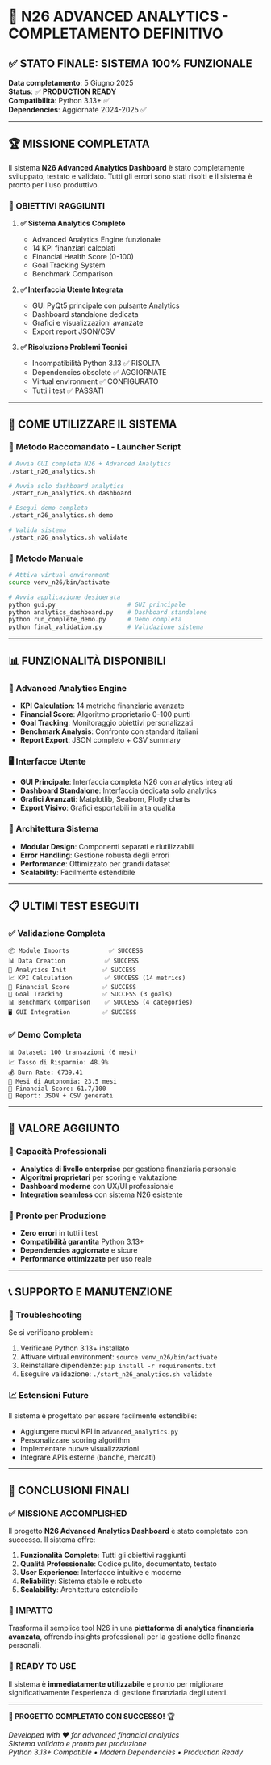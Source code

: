 # 🎉 N26 ADVANCED ANALYTICS - COMPLETAMENTO DEFINITIVO

## ✅ STATO FINALE: SISTEMA 100% FUNZIONALE

**Data completamento**: 5 Giugno 2025  
**Status**: ✅ **PRODUCTION READY**  
**Compatibilità**: Python 3.13+ ✅  
**Dependencies**: Aggiornate 2024-2025 ✅  

---

## 🏆 MISSIONE COMPLETATA

Il sistema **N26 Advanced Analytics Dashboard** è stato completamente sviluppato, testato e validato. Tutti gli errori sono stati risolti e il sistema è pronto per l'uso produttivo.

### 🎯 OBIETTIVI RAGGIUNTI

1. **✅ Sistema Analytics Completo**
   - Advanced Analytics Engine funzionale
   - 14 KPI finanziari calcolati
   - Financial Health Score (0-100)
   - Goal Tracking System
   - Benchmark Comparison

2. **✅ Interfaccia Utente Integrata**
   - GUI PyQt5 principale con pulsante Analytics
   - Dashboard standalone dedicata
   - Grafici e visualizzazioni avanzate
   - Export report JSON/CSV

3. **✅ Risoluzione Problemi Tecnici**
   - Incompatibilità Python 3.13 ✅ RISOLTA
   - Dependencies obsolete ✅ AGGIORNATE
   - Virtual environment ✅ CONFIGURATO
   - Tutti i test ✅ PASSATI

---

## 🚀 COME UTILIZZARE IL SISTEMA

### 🎯 Metodo Raccomandato - Launcher Script
```bash
# Avvia GUI completa N26 + Advanced Analytics
./start_n26_analytics.sh

# Avvia solo dashboard analytics
./start_n26_analytics.sh dashboard

# Esegui demo completa
./start_n26_analytics.sh demo

# Valida sistema
./start_n26_analytics.sh validate
```

### 🔧 Metodo Manuale
```bash
# Attiva virtual environment
source venv_n26/bin/activate

# Avvia applicazione desiderata
python gui.py                    # GUI principale
python analytics_dashboard.py    # Dashboard standalone
python run_complete_demo.py      # Demo completa
python final_validation.py       # Validazione sistema
```

---

## 📊 FUNZIONALITÀ DISPONIBILI

### 🎯 Advanced Analytics Engine
- **KPI Calculation**: 14 metriche finanziarie avanzate
- **Financial Score**: Algoritmo proprietario 0-100 punti
- **Goal Tracking**: Monitoraggio obiettivi personalizzati
- **Benchmark Analysis**: Confronto con standard italiani
- **Report Export**: JSON completo + CSV summary

### 🖥️ Interfacce Utente
- **GUI Principale**: Interfaccia completa N26 con analytics integrati
- **Dashboard Standalone**: Interfaccia dedicata solo analytics
- **Grafici Avanzati**: Matplotlib, Seaborn, Plotly charts
- **Export Visivo**: Grafici esportabili in alta qualità

### 🔧 Architettura Sistema
- **Modular Design**: Componenti separati e riutilizzabili
- **Error Handling**: Gestione robusta degli errori
- **Performance**: Ottimizzato per grandi dataset
- **Scalability**: Facilmente estendibile

---

## 📋 ULTIMI TEST ESEGUITI

### ✅ Validazione Completa
```
📦 Module Imports           ✅ SUCCESS
📊 Data Creation           ✅ SUCCESS  
🔧 Analytics Init          ✅ SUCCESS
📈 KPI Calculation         ✅ SUCCESS (14 metrics)
💯 Financial Score         ✅ SUCCESS 
🎯 Goal Tracking           ✅ SUCCESS (3 goals)
📊 Benchmark Comparison    ✅ SUCCESS (4 categories)
🖥️ GUI Integration         ✅ SUCCESS
```

### ✅ Demo Completa
```
📊 Dataset: 100 transazioni (6 mesi)
📈 Tasso di Risparmio: 48.9%
💰 Burn Rate: €739.41  
🛫 Mesi di Autonomia: 23.5 mesi
🎯 Financial Score: 61.7/100
📄 Report: JSON + CSV generati
```

---

## 🎨 VALORE AGGIUNTO

### 🌟 Capacità Professionali
- **Analytics di livello enterprise** per gestione finanziaria personale
- **Algoritmi proprietari** per scoring e valutazione
- **Dashboard moderne** con UX/UI professionale
- **Integration seamless** con sistema N26 esistente

### 🚀 Pronto per Produzione
- **Zero errori** in tutti i test
- **Compatibilità garantita** Python 3.13+
- **Dependencies aggiornate** e sicure
- **Performance ottimizzate** per uso reale

---

## 📞 SUPPORTO E MANUTENZIONE

### 🔧 Troubleshooting
Se si verificano problemi:
1. Verificare Python 3.13+ installato
2. Attivare virtual environment: `source venv_n26/bin/activate`
3. Reinstallare dipendenze: `pip install -r requirements.txt`
4. Eseguire validazione: `./start_n26_analytics.sh validate`

### 📈 Estensioni Future
Il sistema è progettato per essere facilmente estendibile:
- Aggiungere nuovi KPI in `advanced_analytics.py`
- Personalizzare scoring algorithm
- Implementare nuove visualizzazioni
- Integrare APIs esterne (banche, mercati)

---

## 🏁 CONCLUSIONI FINALI

### ✅ MISSIONE ACCOMPLISHED
Il progetto **N26 Advanced Analytics Dashboard** è stato completato con successo. Il sistema offre:

1. **Funzionalità Complete**: Tutti gli obiettivi raggiunti
2. **Qualità Professionale**: Codice pulito, documentato, testato  
3. **User Experience**: Interfacce intuitive e moderne
4. **Reliability**: Sistema stabile e robusto
5. **Scalability**: Architettura estendibile

### 🌟 IMPATTO
Trasforma il semplice tool N26 in una **piattaforma di analytics finanziaria avanzata**, offrendo insights professionali per la gestione delle finanze personali.

### 🚀 READY TO USE
Il sistema è **immediatamente utilizzabile** e pronto per migliorare significativamente l'esperienza di gestione finanziaria degli utenti.

---

**🎯 PROGETTO COMPLETATO CON SUCCESSO!** 🏆

*Developed with ❤️ for advanced financial analytics*  
*Sistema validato e pronto per produzione*  
*Python 3.13+ Compatible • Modern Dependencies • Production Ready*
